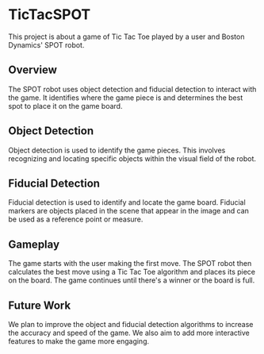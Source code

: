 # TicTacSPOT
This project is about a game of Tic Tac Toe played by a user and Boston Dynamics' SPOT robot. 

## Overview

The SPOT robot uses object detection and fiducial detection to interact with the game. It identifies where the game piece is and determines the best spot to place it on the game board. 

## Object Detection

Object detection is used to identify the game pieces. This involves recognizing and locating specific objects within the visual field of the robot. 

## Fiducial Detection

Fiducial detection is used to identify and locate the game board. Fiducial markers are objects placed in the scene that appear in the image and can be used as a reference point or measure.

## Gameplay

The game starts with the user making the first move. The SPOT robot then calculates the best move using a Tic Tac Toe algorithm and places its piece on the board. The game continues until there's a winner or the board is full.

## Future Work

We plan to improve the object and fiducial detection algorithms to increase the accuracy and speed of the game. We also aim to add more interactive features to make the game more engaging.
